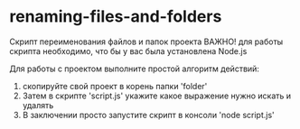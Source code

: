 # renaming-files-and-folders

 Скрипт переименования файлов и папок проекта
ВАЖНО! для работы скрипта необходимо, что бы у вас была установлена Node.js

Для работы с проектом выполните простой алгоритм действий:

1. скопируйте свой проект в корень папки 'folder'
2. Затем в скрипте 'script.js' укажите какое выражение нужно искать и удалять
3. В заключении просто запустите скрипт в консоли 'node script.js'